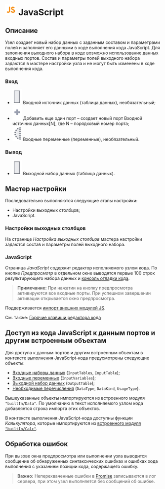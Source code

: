 # ![](../../../images/icons/components/javascript_default.svg) JavaScript

## Описание

Узел создает новый набор данных с заданным составом и параметрами полей и заполняет его данными в ходе выполнения кода JavaScript. Для заполнения выходного набора в коде возможно использование данных входных портов.
Состав и параметры полей выходного набора задаются в мастере настройки узла и не могут быть изменены в ходе выполнения кода.

### Вход

* ![](../../../images/icons/app/node/ports/outputs/table_inactive.svg) Входной источник данных (таблица данных), необязательный;
* ![](../../../images/icons/app/node/ports/add/add_inactive_default.svg) Добавить еще один порт – создает новый порт Входной источник данных[N], где N – порядковый номер порта;
* ![](../../../images/icons/app/node/ports/inputs-optional/variable_inactive.svg) Входные переменные (переменные), необязательный.

### Выход

* ![](../../../images/icons/app/node/ports/outputs/table_inactive.svg) Выходной набор данных (таблица данных).

## Мастер настройки

Последовательно выполняются следующие этапы настройки:

* Настройки выходных столбцов;
* JavaScript.

### Настройки выходных столбцов

На странице *Настройка выходных столбцов* мастера настройки задаются состав и параметры полей выходного набора.

### JavaScript

Страница *JavaScript* содержит редактор исполняемого узлом кода. По кнопке *Предпросмотр* в отдельном окне выводятся первые 100 строк результирующего набора данных и [консоль отладки кода](./console.md).

> **Примечание:** При нажатии на кнопку предпросмотра активируются все входные порты. При успешном завершении активации открывается окно предпросмотра.

Поддерживается [импорт внешних модулей JS](./external-modules.md).

См. также: [Горячие клавиши редактора кода](./hotkeys.md)

## Доступ из кода JavaScript к данным портов и другим встроенным объектам

Для доступа к данным портов и другим встроенным объектам в контексте выполнения JavaScript-кода предусмотрены следующие объекты:

* [Входные наборы данных](./input-tables.md) (`InputTables`, `InputTable`);
* [Входные переменные](./input-variables.md) (`InputVariables`);
* [Выходной набор данных](./output-table.md) (`OutputTable`);
* [Необходимые перечисления](./enum.md) (`DataType`, `DataKind`, `UsageType`).

Вышеуказанные объекты импортируются из встроенного модуля `"builtIn/Data"`. По умолчанию в текст исполняемого узлом кода добавляется строка импорта этих объектов.

В контексте выполнения JavaScript-кода доступны функции *Калькулятора*, которые импортируются из [встроенного модуля `"builtIn/Calc"`](./calc-functions.md).

## Обработка ошибок

При вызове окна предпросмотра или выполнении узла выводится сообщение об обнаруженных синтаксических ошибках и ошибках хода выполнения с указанием позиции кода, содержащего ошибку.

> **Важно:** Неперехваченные ошибки в [Promise](https://developer.mozilla.org/ru/docs/Web/JavaScript/Reference/Global_Objects/Promise) записываются в лог сервера, при этом узел выполняется без сообщений об ошибке.